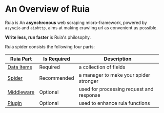 # An Overview of Ruia

Ruia is An **asynchronous** web scraping micro-framework,
powered by `asyncio` and `aiohttp`, 
aims at making crawling url as convenient as possible.

**Write less, run faster** is Ruia's philosophy.

Ruia spider consists the following four parts:

|          Ruia Part             | Is Required  |                   Description              |
| ---------------------------    | ------------ | ------------------------------------------ |
| [Data Items](item.md)          | Required     | a collection of fields                     |
| [Spider](spider.md)            | Recommended  | a manager to make your spider stronger     |
| [Middleware](middleware.md)    | Optional     | used for processing request and response   |
| [Plugin](plugins.md)           | Optional     | used to enhance ruia functions             |
